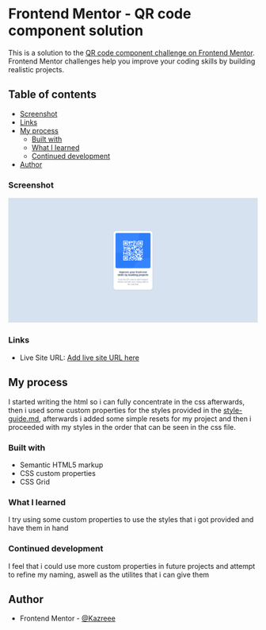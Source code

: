 # Frontend Mentor - QR code component solution

This is a solution to the [QR code component challenge on Frontend Mentor](https://www.frontendmentor.io/challenges/qr-code-component-iux_sIO_H). Frontend Mentor challenges help you improve your coding skills by building realistic projects. 

## Table of contents

  - [Screenshot](#screenshot)
  - [Links](#links)
- [My process](#my-process)
  - [Built with](#built-with)
  - [What I learned](#what-i-learned)
  - [Continued development](#continued-development)
- [Author](#author)

### Screenshot

![](solution-screenshot/screenshot.png)

### Links

- Live Site URL: [Add live site URL here](https://your-live-site-url.com)

## My process

I started writing the html so i can fully concentrate in the css afterwards, then i used some custom properties for the styles provided in the [style-guide.md](./style-guide.md), afterwards i added some simple resets for my project and then i proceeded with my styles in the order that can be seen in the css file.

### Built with

- Semantic HTML5 markup
- CSS custom properties
- CSS Grid

### What I learned

I try using some custom properties to use the styles that i got provided and have them in hand

### Continued development

I feel that i could use more custom properties in future projects and attempt to refine my naming, aswell as the utilites that i can give them

## Author

- Frontend Mentor - [@Kazreee](https://www.frontendmentor.io/profile/Kazreee)

